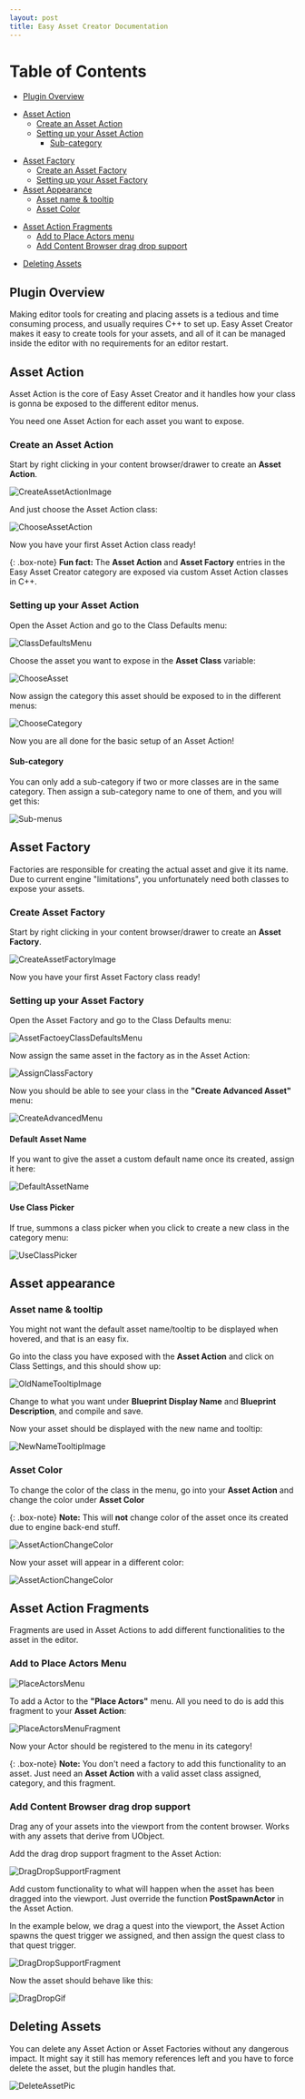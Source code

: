 ```yaml
---
layout: post
title: Easy Asset Creator Documentation
---
```


# Table of Contents
* [Plugin Overview](#plugin-overview)
+ [Asset Action](#asset-action)
    + [Create an Asset Action](#create-an-asset-action)
    + [Setting up your Asset Action](#setting-up-your-asset-action)
        + [Sub-category](#sub-category)
* [Asset Factory](#asset-factory)
    + [Create an Asset Factory](#create-an-asset-factory)
	+ [Setting up your Asset Factory](#setting-up-your-asset-factory)
* [Asset Appearance](#asset-appearance)
    + [Asset name & tooltip](#asset-name-tooltip)
	+ [Asset Color](#asset-color)
+ [Asset Action Fragments](#asset-action-fragments)
    + [Add to Place Actors menu](#add-to-place-actors-menu)
    + [Add Content Browser drag drop support](#add-content-browser-drag-drop-support)
* [Deleting Assets](#deleting-assets)

<a name="plugin-overview"></a>
## Plugin Overview 

Making editor tools for creating and placing assets is a tedious and time consuming process, and usually requires C++ to set up. Easy Asset Creator makes it easy to create tools for your assets, and all of it can be managed inside the editor with no requirements for an editor restart.

<a name="asset-action"></a>
## Asset Action

Asset Action is the core of Easy Asset Creator and it handles how your class is gonna be exposed to the different editor menus.

You need one Asset Action for each asset you want to expose.

<a name="create-an-asset-action"></a>
### Create an Asset Action

Start by right clicking in your content browser/drawer to create an **Asset Action**.

![CreateAssetActionImage](https://raw.githubusercontent.com/OlssonDev/olssondev.github.io/master/assets/img/EasyAssetCreator/Image_01.png)

And just choose the Asset Action class:

![ChooseAssetAction](https://raw.githubusercontent.com/OlssonDev/olssondev.github.io/master/assets/img/EasyAssetCreator/Image_02.JPG)

Now you have your first Asset Action class ready!

{: .box-note}
**Fun fact:** The **Asset Action** and **Asset Factory** entries in the Easy Asset Creator category are exposed via custom Asset Action classes in C++.

<a name="setting-up-your-asset-action"></a>
### Setting up your Asset Action

Open the Asset Action and go to the Class Defaults menu:

![ClassDefaultsMenu](https://raw.githubusercontent.com/OlssonDev/olssondev.github.io/cd3d51729157931767de4eab1452581f1afcabb8/assets/img/EasyAssetCreator/Image_03.JPG)

Choose the asset you want to expose in the **Asset Class** variable:

![ChooseAsset](https://raw.githubusercontent.com/OlssonDev/olssondev.github.io/master/assets/img/EasyAssetCreator/Image_19.JPG)

Now assign the category this asset should be exposed to in the different menus:

![ChooseCategory](https://raw.githubusercontent.com/OlssonDev/olssondev.github.io/master/assets/img/EasyAssetCreator/Image_20.JPG)

Now you are all done for the basic setup of an Asset Action!

<a name="sub-category"></a>
#### Sub-category

You can only add a sub-category if two or more classes are in the same category. Then assign a sub-category name to one of them, and you will get this:

![Sub-menus](https://raw.githubusercontent.com/OlssonDev/olssondev.github.io/master/assets/img/EasyAssetCreator/Image_27.JPG)

<a name="asset-factory"></a>
## Asset Factory

Factories are responsible for creating the actual asset and give it its name. Due to current engine "limitations", you unfortunately need both classes to expose your assets.

<a name="create-an-asset-factory"></a>
### Create  Asset Factory

Start by right clicking in your content browser/drawer to create an **Asset Factory**.

![CreateAssetFactoryImage](https://raw.githubusercontent.com/OlssonDev/olssondev.github.io/master/assets/img/EasyAssetCreator/Image_06.JPG)

Now you have your first Asset Factory class ready!

<a name="setting-up-your-asset-factory"></a>
### Setting up your Asset Factory

Open the Asset Factory and go to the Class Defaults menu:

![AssetFactoeyClassDefaultsMenu](https://raw.githubusercontent.com/OlssonDev/olssondev.github.io/master/assets/img/EasyAssetCreator/Image_17.JPG)

Now assign the same asset in the factory as in the Asset Action:

![AssignClassFactory](https://raw.githubusercontent.com/OlssonDev/olssondev.github.io/master/assets/img/EasyAssetCreator/Image_08.JPG)

Now you should be able to see your class in the **"Create Advanced Asset"** menu:

![CreateAdvancedMenu](https://raw.githubusercontent.com/OlssonDev/olssondev.github.io/master/assets/img/EasyAssetCreator/Image_11.JPG)

#### Default Asset Name

If you want to give the asset a custom default name once its created, assign it here:

![DefaultAssetName](https://raw.githubusercontent.com/OlssonDev/olssondev.github.io/master/assets/img/EasyAssetCreator/Image_10.JPG)

#### Use Class Picker

If true, summons a class picker when you click to create a new class in the category menu:

![UseClassPicker](https://raw.githubusercontent.com/OlssonDev/olssondev.github.io/master/assets/img/EasyAssetCreator/Image_12.JPG)

<a name="asset-appearance"></a>
## Asset appearance

<a name="asset-name-tooltip"></a>
### Asset name & tooltip

You might not want the default asset name/tooltip to be displayed when hovered, and that is an easy fix.

Go into the class you have exposed with the **Asset Action** and click on Class Settings, and this should show up:

![OldNameTooltipImage](https://raw.githubusercontent.com/OlssonDev/olssondev.github.io/8ec02df69d183ad6865bcba1cc2bc4795d4a2fc2/assets/img/EasyAssetCreator/Image_13.JPG)

Change to what you want under **Blueprint Display Name** and **Blueprint Description**, and compile and save.

Now your asset should be displayed with the new name and tooltip:

![NewNameTooltipImage](https://raw.githubusercontent.com/OlssonDev/olssondev.github.io/master/assets/img/EasyAssetCreator/Image_14.JPG)

<a name="asset-color"></a>
### Asset Color

To change the color of the class in the menu, go into your **Asset Action** and change the color under **Asset Color**

{: .box-note}
**Note:** This will **not** change color of the asset once its created due to engine back-end stuff.

![AssetActionChangeColor](https://raw.githubusercontent.com/OlssonDev/olssondev.github.io/master/assets/img/EasyAssetCreator/Image_18.JPG)

Now your asset will appear in a different color:

![AssetActionChangeColor](https://raw.githubusercontent.com/OlssonDev/olssondev.github.io/master/assets/img/EasyAssetCreator/Image_16.JPG)

<a name="asset-action-fragments"></a>
## Asset Action Fragments

Fragments are used in Asset Actions to add different functionalities to the asset in the editor.

<a name="add-to-place-actors-menu"></a>
### Add to Place Actors Menu

![PlaceActorsMenu](https://raw.githubusercontent.com/OlssonDev/olssondev.github.io/master/assets/img/EasyAssetCreator/Image_22.JPG)

To add a Actor to the **"Place Actors"** menu. All you need to do is add this fragment to your **Asset Action**:

![PlaceActorsMenuFragment](https://raw.githubusercontent.com/OlssonDev/olssondev.github.io/master/assets/img/EasyAssetCreator/Image_24.JPG)

Now your Actor should be registered to the menu in its category! 

{: .box-note}
**Note:** You don't need a factory to add this functionality to an asset. Just need an **Asset Action** with a valid asset class assigned, category, and this fragment.

<a name="add-content-browser-drag-drop-support"></a>
### Add Content Browser drag drop support

Drag any of your assets into the viewport from the content browser. Works with any assets that derive from UObject.

Add the drag drop support fragment to the Asset Action:

![DragDropSupportFragment](https://raw.githubusercontent.com/OlssonDev/olssondev.github.io/master/assets/img/EasyAssetCreator/Image_25.JPG)

Add custom functionality to what will happen when the asset has been dragged into the viewport. Just override the function **PostSpawnActor** in the Asset Action.

In the example below, we drag a quest into the viewport, the Asset Action spawns the quest trigger we assigned, and then assign the quest class to that quest trigger.

![DragDropSupportFragment](https://raw.githubusercontent.com/OlssonDev/olssondev.github.io/master/assets/img/EasyAssetCreator/EasyAssetCreator_04.JPG)

Now the asset should behave like this:

![DragDropGif](https://raw.githubusercontent.com/OlssonDev/olssondev.github.io/master/assets/img/EasyAssetCreator/DragDropGif.gif)

<a name="deleting-assets"></a>
## Deleting Assets

You can delete any Asset Action or Asset Factories without any dangerous impact. It might say it still has memory references left and you have to force delete the asset, but the plugin handles that.

![DeleteAssetPic](https://raw.githubusercontent.com/OlssonDev/olssondev.github.io/master/assets/img/EasyAssetCreator/Image_26.JPG)
